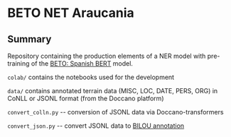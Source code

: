 # BETO NET Araucania

## Summary

Repository containing the production elements of a NER model with pre-training of the [BETO: Spanish BERT](https://github.com/dccuchile/beto) model.

`colab/` contains the notebooks used for the development

`data/` contains annotated terrain data (MISC, LOC, DATE, PERS, ORG) in CoNLL or JSONL format (from the Doccano platform)

`convert_colln.py` -- conversion of JSONL data via Doccano-transformers

`convert_json.py` -- convert JSONL data to [BILOU annotation](https://github.com/abtExp/doccano_to_bilou)
